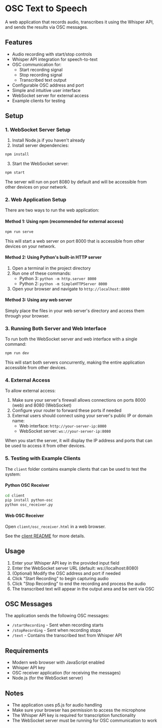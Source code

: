# OSC Text to Speech

A web application that records audio, transcribes it using the Whisper API, and sends the results via OSC messages.

## Features

- Audio recording with start/stop controls
- Whisper API integration for speech-to-text
- OSC communication for:
  - Start recording signal
  - Stop recording signal
  - Transcribed text output
- Configurable OSC address and port
- Simple and intuitive user interface
- WebSocket server for external access
- Example clients for testing

## Setup

### 1. WebSocket Server Setup

1. Install Node.js if you haven't already
2. Install server dependencies:
```bash
npm install
```

3. Start the WebSocket server:
```bash
npm start
```

The server will run on port 8080 by default and will be accessible from other devices on your network.

### 2. Web Application Setup

There are two ways to run the web application:

#### Method 1: Using npm (recommended for external access)
```bash
npm run serve
```

This will start a web server on port 8000 that is accessible from other devices on your network.

#### Method 2: Using Python's built-in HTTP server
1. Open a terminal in the project directory
2. Run one of these commands:
   - Python 3: `python -m http.server 8000`
   - Python 2: `python -m SimpleHTTPServer 8000`
3. Open your browser and navigate to `http://localhost:8000`

#### Method 3: Using any web server
Simply place the files in your web server's directory and access them through your browser.

### 3. Running Both Server and Web Interface

To run both the WebSocket server and web interface with a single command:

```bash
npm run dev
```

This will start both servers concurrently, making the entire application accessible from other devices.

### 4. External Access

To allow external access:

1. Make sure your server's firewall allows connections on ports 8000 (web) and 8080 (WebSocket)
2. Configure your router to forward these ports if needed
3. External users should connect using your server's public IP or domain name:
   - Web interface: `http://your-server-ip:8000`
   - WebSocket server: `ws://your-server-ip:8080`

When you start the server, it will display the IP address and ports that can be used to access it from other devices.

### 5. Testing with Example Clients

The `client` folder contains example clients that can be used to test the system:

#### Python OSC Receiver
```bash
cd client
pip install python-osc
python osc_receiver.py
```

#### Web OSC Receiver
Open `client/osc_receiver.html` in a web browser.

See the [client README](client/README.md) for more details.

## Usage

1. Enter your Whisper API key in the provided input field
2. Enter the WebSocket server URL (default: ws://localhost:8080)
3. (Optional) Modify the OSC address and port if needed
4. Click "Start Recording" to begin capturing audio
5. Click "Stop Recording" to end the recording and process the audio
6. The transcribed text will appear in the output area and be sent via OSC

## OSC Messages

The application sends the following OSC messages:

- `/startRecording` - Sent when recording starts
- `/stopRecording` - Sent when recording stops
- `/text` - Contains the transcribed text from Whisper API

## Requirements

- Modern web browser with JavaScript enabled
- Whisper API key
- OSC receiver application (for receiving the messages)
- Node.js (for the WebSocket server)

## Notes

- The application uses p5.js for audio handling
- Make sure your browser has permission to access the microphone
- The Whisper API key is required for transcription functionality
- The WebSocket server must be running for OSC communication to work 